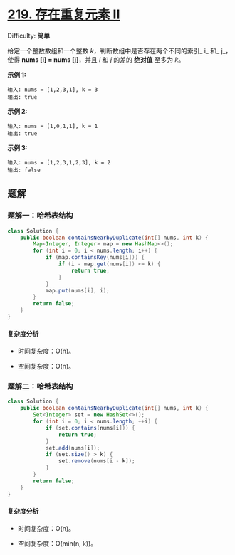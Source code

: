# [219\. 存在重复元素 II](https://leetcode-cn.com/problems/contains-duplicate-ii/)

Difficulty: **简单**


给定一个整数数组和一个整数 _k_，判断数组中是否存在两个不同的索引_ i_ 和_ j_，使得 **nums [i] = nums [j]**，并且 _i_ 和 _j_ 的差的 **绝对值** 至多为 _k_。

**示例 1:**

```
输入: nums = [1,2,3,1], k = 3
输出: true
```

**示例 2:**

```
输入: nums = [1,0,1,1], k = 1
输出: true
```

**示例 3:**

```
输入: nums = [1,2,3,1,2,3], k = 2
输出: false
```

## 题解

### 题解一：哈希表结构

```java
class Solution {
    public boolean containsNearbyDuplicate(int[] nums, int k) {
        Map<Integer, Integer> map = new HashMap<>();
        for (int i = 0; i < nums.length; i++) {
            if (map.containsKey(nums[i])) {
                if (i - map.get(nums[i]) <= k) {
                    return true;
                }
            }
            map.put(nums[i], i);
        }
        return false;
    }
}
```

#### 复杂度分析

- 时间复杂度：O(n)。

- 空间复杂度：O(n)。

### 题解二：哈希表结构

```java
class Solution {
    public boolean containsNearbyDuplicate(int[] nums, int k) {
        Set<Integer> set = new HashSet<>();
        for (int i = 0; i < nums.length; ++i) {
            if (set.contains(nums[i])) {
                return true;
            }
            set.add(nums[i]);
            if (set.size() > k) {
                set.remove(nums[i - k]);
            }
        }
        return false;
    }
}
```

#### 复杂度分析

- 时间复杂度：O(n)。

- 空间复杂度：O(min(n, k))。
